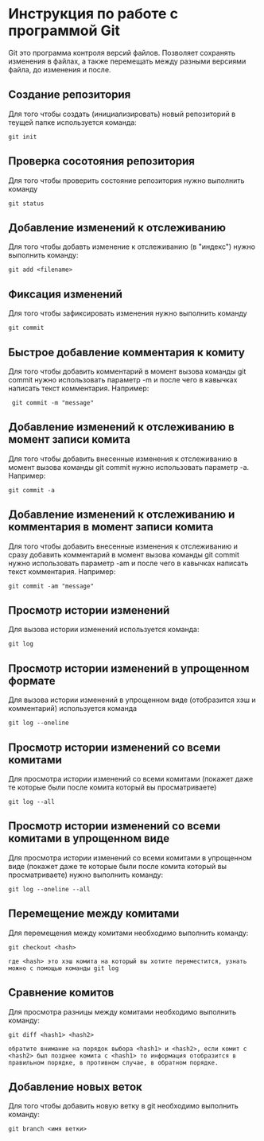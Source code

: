 # Инструкция по работе с программой Git

Git это программа контроля версий файлов. Позволяет сохранять изменения в файлах, а также перемещать между разными версиями файла, до изменения и после.

## Создание репозитория

Для того чтобы создать (инициализировать) новый репозиторий в теущей папке
используется команда:

    git init

## Проверка сосотояния репозитория

Для того чтобы проверить состояние репозитория
нужно выполнить команду

    git status

## Добавление изменений к отслеживанию

Для того чтобы добавть изменение к отслеживанию (в "индекс") нужно выполнить команду:

    git add <filename>

## Фиксация изменений

Для того чтобы зафиксировать изменения нужно выполнить команду

    git commit

## Быстрое добавление комментария к комиту

Для того чтобы добавить комментарий в момент вызова команды git commit нужно использовать параметр -m и после чего в кавычках написать текст комментария. Например:

     git commit -m "message"
    
## Добавление изменений к отслеживанию в момент записи комита

Для того чтобы добавить внесенные изменения к отслеживанию в момент вызова команды git commit нужно использовать параметр -a. Например:

    git commit -a

## Добавление изменений к отслеживанию и комментария в момент записи комита 

Для того чтобы добавить внесенные изменения к отслеживанию и сразу добавить комментарий в момент вызова команды git commit нужно использовать параметр -am и после чего в кавычках написать текст комментария. Например:

    git commit -am "message"

## Просмотр истории изменений

Для вызова истории изменений используется команда:

    git log

## Просмотр истории изменений в упрощенном формате

Для вызова истории изменений в упрощенном виде (отобразится хэш и комментарий) используется команда

    git log --oneline

## Просмотр истории изменений со всеми комитами

Для просмотра истории изменений со всеми комитами (покажет даже те которые были после комита который вы просматриваете) 

    git log --all

## Просмотр истории изменений со всеми комитами в упрощенном виде

Для просмотра истории изменений со всеми комитами в упрощенном виде (покажет даже те которые были после комита который вы просматриваете) нужно выполнить команду:

    git log --oneline --all

## Перемещение между комитами

Для перемещения между комитами необходимо выполнить команду:

    git checkout <hash>

    где <hash> это хэш комита на который вы хотите переместится, узнать можно с помощью команды git log

## Сравнение комитов

Для просмотра разницы между комитами необходимо выполнить команду:

    git diff <hash1> <hash2>

    обратите внимание на порядок выбора <hash1> и <hash2>, если комит с <hash2> был позднее комита с <hash1> то информация отобразится в правильном порядке, в противном случае, в обратном порядке.

## Добавление новых веток

Для того чтобы добавить новую ветку в git необходимо выполнить команду:

    git branch <имя ветки>


